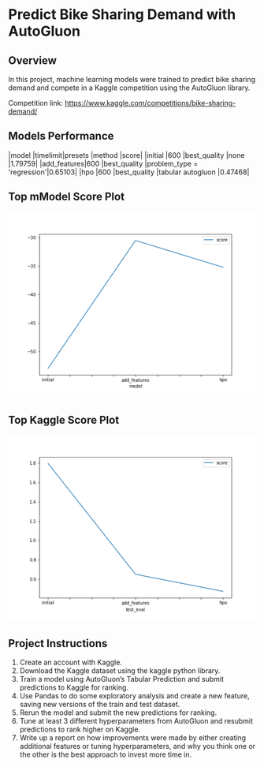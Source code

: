 # Predict Bike Sharing Demand with AutoGluon

## Overview
In this project, machine learning models were trained to predict bike sharing demand and compete in a Kaggle competition using the AutoGluon library.

Competition link:
https://www.kaggle.com/competitions/bike-sharing-demand/

## Models Performance 

|model       |timelimit|presets      |method                     |score|
|initial     |600      |best_quality |none                       |1.79759|
|add_features|600      |best_quality |problem_type = 'regression'|0.65103|
|hpo         |600      |best_quality |tabular autogluon          |0.47468|

## Top mModel Score Plot

![model_train_score.png](img/model_train_score.png)

## Top Kaggle Score Plot

![model_test_score.png](img/model_test_score.png)


## Project Instructions

1. Create an account with Kaggle.
2. Download the Kaggle dataset using the kaggle python library.
3. Train a model using AutoGluon’s Tabular Prediction and submit predictions to Kaggle for ranking.
4. Use Pandas to do some exploratory analysis and create a new feature, saving new versions of the train and test dataset.
5. Rerun the model and submit the new predictions for ranking.
6. Tune at least 3 different hyperparameters from AutoGluon and resubmit predictions to rank higher on Kaggle.
7. Write up a report on how improvements were made by either creating additional features or tuning hyperparameters, and why you think one or the other is the best approach to invest more time in.

